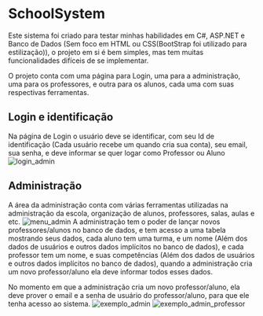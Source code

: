 # SchoolSystem
Este sistema foi criado para testar minhas habilidades em C#, ASP.NET e Banco de Dados (Sem foco em HTML ou CSS(BootStrap foi utilizado para estilização)), o projeto em si é bem simples, mas tem muitas funcionalidades difíceis de se implementar.

O projeto conta com uma página para Login, uma para a administração, uma para os professores, e outra para os alunos, cada uma com suas respectivas ferramentas.


## Login e identificação
Na página de Login o usuário deve se identificar, com seu Id de identificação (Cada usuário recebe um quando cria sua conta), seu email, sua senha, e deve informar se quer logar como Professor ou Aluno
![login_admin](https://github.com/user-attachments/assets/3eb7307d-7f35-4dc3-89cb-f0b1a33c5fc4)



## Administração
A área da administração conta com várias ferramentas utilizadas na administração da escola, organização de alunos, professores, salas, aulas e etc.
![menu_admin](https://github.com/user-attachments/assets/9ad68be2-348a-46a6-b3fe-0ec5f88a6337)
A administração tem o poder de lançar novos professores/alunos no banco de dados, e tem acesso a uma tabela mostrando seus dados, cada aluno tem uma turma, e um nome (Além dos dados de usuários e outros dados implícitos no banco de dados), e cada professor tem um nome, e suas competências (Além dos dados de usuários e outros dados implícitos no banco de dados), quando a administração cria um novo professor/aluno ela deve informar todos esses dados.

No momento em que a administração cria um novo professor/aluno, ela deve prover o email e a senha de usuário do professor/aluno, para que ele tenha acesso ao sistema.
![exemplo_admin](https://github.com/user-attachments/assets/cceedede-014d-43e6-a323-b507d87f435a)
![exemplo_admin_professor](https://github.com/user-attachments/assets/fad41c7e-e709-446a-9bdd-0a22765bc40b)

